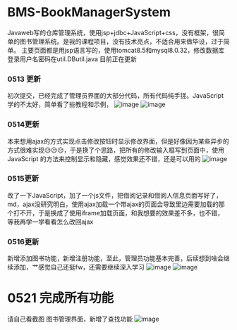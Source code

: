 # BMS-BookManagerSystem
Javaweb写的仓库管理系统，使用jsp+jdbc+JavaScript+css，没有框架，很简单的图书管理系统。是我的课程项目，没有技术亮点，不适合用来做毕设，过于简单。
主要页面都是用jsp语言写的，使用tomcat8.5和mysql8.0.32，修改数据库登录用户名密码在util.DButil.java
目前正在更新
### 0513 更新
初次提交，已经完成了管理员界面的大部分代码，所有代码纯手搓。JavaScript学的不太好，简单看了些教程和示例，
![image](https://github.com/Hanbq01/BMS/assets/127653499/0432f0b2-4f86-4550-b77a-1de24ed2db69)
![image](https://github.com/Hanbq01/BMS/assets/127653499/926f53f2-d0a9-4172-ba1e-92ef813e232a)
### 0514更新
本来想用ajax的方式实现点击修改按钮时显示修改界面，但是好像因为某些异步的方式很难实现😥😥😥，于是换了个思路，把所有的修改输入框写到页面中，使用JavaScript
的方法来控制显示和隐藏，感觉效果还不错，还是可以用的
![image](https://github.com/Hanbq01/BMS/assets/127653499/36b8265a-1f4f-4c33-9387-1e8619ca798b)
### 0515更新
改了一下JavaScript，加了一个js文件，把借阅记录和借阅人信息页面写好了，md，ajax没研究明白，使用ajax加载一个带ajax的页面会导致里边需要加载的那个打不开，于是换成了使用iframe加载页面，和我想要的效果差不多，也不错，等我再学一学看看怎么改回ajax
### 0516更新
新增添加图书功能，新增注册功能，至此，管理员功能基本完善，后续想到啥会继续添加，艹感觉自己还挺fw，还需要继续深入学习
![image](https://github.com/Hanbq01/BMS/assets/127653499/0b31fe3e-f809-48cb-9ac5-9f05988cc556)
![image](https://github.com/Hanbq01/BMS/assets/127653499/93db1cc0-1a87-45b5-82ac-e7396c52bb96)

# 0521 完成所有功能
请自己看截图
图书管理界面，新增了查找功能
![image](https://github.com/Hanbq01/BMS/assets/127653499/1b46f9b8-6195-43db-8bb1-762cb03bb54b)


